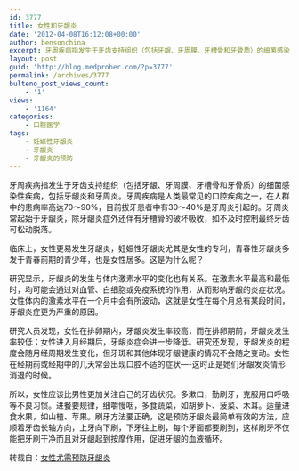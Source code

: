 ```yaml
---
id: 3777
title: 女性和牙龈炎
date: '2012-04-08T16:12:08+00:00'
author: bensonchina
excerpt: 牙周疾病指发生于牙齿支持组织（包括牙龈、牙周膜、牙槽骨和牙骨质）的细菌感染性疾病，包括牙龈炎和牙周炎。牙周疾病是人类最常见的口腔疾病之一，在人群中的患病率高达70～90%，目前拔牙患者中有30～40%是牙周炎引起的。牙周炎常起始于牙龈炎，除牙龈炎症外还伴有牙槽骨的破坏吸收，如不及时控制最终牙齿可松动脱落。
layout: post
guid: 'http://blog.medprober.com/?p=3777'
permalink: /archives/3777
bulteno_post_views_count:
    - '1'
views:
    - '1164'
categories:
    - 口腔医学
tags:
    - 妊娠性牙龈炎
    - 牙龈炎
    - 牙龈炎的预防
---
```


牙周疾病指发生于牙齿支持组织（包括牙龈、牙周膜、牙槽骨和牙骨质）的细菌感染性疾病，包括牙龈炎和牙周炎。牙周疾病是人类最常见的口腔疾病之一，在人群中的患病率高达70～90%，目前拔牙患者中有30～40%是牙周炎引起的。牙周炎常起始于牙龈炎，除牙龈炎症外还伴有牙槽骨的破坏吸收，如不及时控制最终牙齿可松动脱落。

临床上，女性更易发生牙龈炎，妊娠性牙龈炎尤其是女性的专利，青春性牙龈炎多发于青春前期的青少年，也是女性居多。这是为什么呢？

研究显示，牙龈炎的发生与体内激素水平的变化也有关系。在激素水平最高和最低时，均可能会通过对血管、白细胞或免疫系统的作用，从而影响牙龈的炎症状况。女性体内的激素水平在一个月中会有所波动，这就是女性在每个月总有某段时间，牙龈炎症更为严重的原因。

研究人员发现，女性在排卵期内，牙龈炎发生率较高，而在排卵期前，牙龈炎发生率较低；女性进入月经期后，牙龈炎症会进一步降低。研究还发现，牙龈发炎的程度会随月经周期发生变化，但牙斑和其他体现牙龈健康的情况不会随之变动。女性在经期前或经期中的几天常会出现口腔不适的症状—-这时正是她们牙龈发炎情形消退的时候。

所以，女性应该比男性更加关注自己的牙齿状况。多漱口，勤刷牙，克服用口呼吸等不良习惯。进餐要规律，细嚼慢咽，多食蔬菜，如胡萝卜、菠菜、木耳。适量进食水果，如山楂、苹果。刷牙方法要正确，这是预防牙龈炎最简单有效的方法，应顺着牙齿长轴方向，上牙向下刷，下牙往上刷，每个牙面都要刷到，这样刷牙不仅能把牙刷干净而且对牙龈起到按摩作用，促进牙龈的血液循环。

转载自：[女性尤需预防牙龈炎](< http://www.ahnu.edu.cn>)